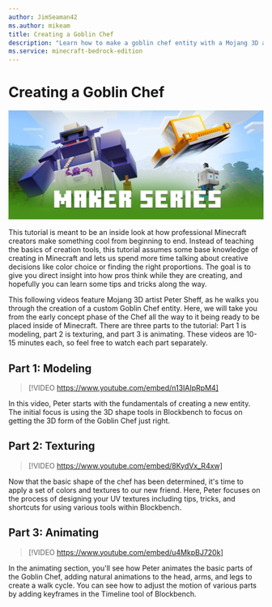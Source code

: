 ```yaml
---
author: JimSeaman42
ms.author: mikeam
title: Creating a Goblin Chef
description: "Learn how to make a goblin chef entity with a Mojang 3D artist"
ms.service: minecraft-bedrock-edition
---
```


# Creating a Goblin Chef

![Maker Series](Media\MakerSeriesMakingTheGoblinChef\makerseries.jpg)

This tutorial is meant to be an inside look at how professional Minecraft creators make something cool from beginning to end. Instead of teaching the basics of creation tools, this tutorial assumes some base knowledge of creating in Minecraft and lets us spend more time talking about creative decisions like color choice or finding the right proportions. The goal is to give you direct insight into how pros think while they are creating, and hopefully you can learn some tips and tricks along the way.

This following videos feature Mojang 3D artist Peter Sheff, as he walks you through the creation of a custom Goblin Chef entity. Here, we will take you from the early concept phase of the Chef all the way to it being ready to be placed inside of Minecraft. There are three parts to the tutorial: Part 1 is modeling, part 2 is texturing, and part 3 is animating. These videos are 10-15 minutes each, so feel free to watch each part separately.

## Part 1: Modeling

> [!VIDEO https://www.youtube.com/embed/n13IAIpRpM4]

In this video, Peter starts with the fundamentals of creating a new entity. The initial focus is using the 3D shape tools in Blockbench to focus on getting the 3D form of the Goblin Chef just right.

## Part 2: Texturing

> [!VIDEO https://www.youtube.com/embed/8KydVx_R4xw]

Now that the basic shape of the chef has been determined, it's time to apply a set of colors and textures to our new friend. Here, Peter focuses on the process of designing your UV textures including tips, tricks, and shortcuts for using various tools within Blockbench.

## Part 3: Animating

> [!VIDEO https://www.youtube.com/embed/u4MkpBJ720k]

In the animating section, you'll see how Peter animates the basic parts of the Goblin Chef, adding natural animations to the head, arms, and legs to create a walk cycle. You can see how to adjust the motion of various parts by adding keyframes in the Timeline tool of Blockbench.
